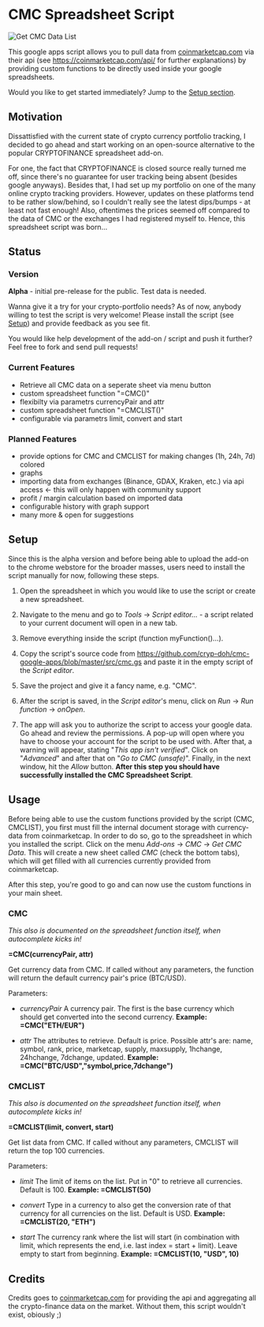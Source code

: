 # CMC Spreadsheet Script

![Get CMC Data List](https://github.com/cryp-doh/cmc-google-apps/blob/master/assets/getcmcdatalist.png)

This google apps script allows you to pull data from [coinmarketcap.com](https://coinmarketcap.com) via their api (see https://coinmarketcap.com/api/ for further explanations) by providing custom functions to be directly used inside your google spreadsheets.

Would you like to get started immediately? Jump to the [Setup section](#setup).

## Motivation

Dissattisfied with the current state of crypto currency portfolio tracking, I decided to go ahead and start working on an open-source alternative to the popular CRYPTOFINANCE spreadsheet add-on.

For one, the fact that CRYPTOFINANCE is closed source really turned me off, since there's no guarantee for user tracking being absent (besides google anyways). Besides that, I had set up my portfolio on one of the many online crypto tracking providers. However, updates on these platforms tend to be rather slow/behind, so I couldn't really see the latest dips/bumps - at least not fast enough! Also, oftentimes the prices seemed off compared to the data of CMC or the exchanges I had registered myself to. Hence, this spreadsheet script was born...

## Status

### Version

**Alpha** - initial pre-release for the public. Test data is needed.

Wanna give it a try for your crypto-portfolio needs? As of now, anybody willing to test the script is very welcome! Please install the script (see [Setup](#setup)) and provide feedback as you see fit.

You would like help development of the add-on / script and push it further? Feel free to fork and send pull requests!

### Current Features

* Retrieve all CMC data on a seperate sheet via menu button
* custom spreadsheet function "=CMC()"
* flexibilty via parametrs currencyPair and attr
* custom spreadsheet function "=CMCLIST()"
* configurable via parametrs limit, convert and start

### Planned Features

* provide options for CMC and CMCLIST for making changes (1h, 24h, 7d) colored
* graphs
* importing data from exchanges (Binance, GDAX, Kraken, etc.) via api access <- this will only happen with community support
* profit / margin calculation based on imported data
* configurable history with graph support
* many more & open for suggestions

## <a name="setup"></a>Setup

Since this is the alpha version and before being able to upload the add-on to the chrome webstore for the broader masses, users need to install the script manually for now, following these steps.

1. Open the spreadsheet in which you would like to use the script or create a new spreadsheet.

2. Navigate to the menu and go to _Tools_ -> _Script editor..._ - a script related to your current document will open in a new tab.

3. Remove everything inside the script (function myFunction()...).

4. Copy the script's source code from https://github.com/cryp-doh/cmc-google-apps/blob/master/src/cmc.gs and paste it in the empty script of the _Script editor_.

5. Save the project and give it a fancy name, e.g. "CMC".

6. After the script is saved, in the _Script editor_'s menu, click on _Run_ -> _Run function_ -> _onOpen_.

7. The app will ask you to authorize the script to access your google data. Go ahead and review the permissions. A pop-up will open where you have to choose your account for the script to be used with. After that, a warning will appear, stating "_This app isn't verified_". Click on "_Advanced_" and after that on "_Go to CMC (unsafe)_". Finally, in the next window, hit the _Allow_ button. **After this step you should have successfully installed the CMC Spreadsheet Script**.

## Usage

Before being able to use the custom functions provided by the script (CMC, CMCLIST), you first must fill the internal document storage with currency-data from coinmarketcap. In order to do so, go to the spreadsheet in which you installed the script. Click on the menu _Add-ons_ -> _CMC_ -> _Get CMC Data_. This will create a new sheet called _CMC_ (check the bottom tabs), which will get filled with all currencies currently provided from coinmarketcap.

After this step, you're good to go and can now use the custom functions in your main sheet.

### CMC

_This also is documented on the spreadsheet function itself, when autocomplete kicks in!_

**=CMC(currencyPair, attr)**

Get currency data from CMC. If called without any parameters, the function will return the default currency pair's price (BTC/USD).

Parameters:

* _currencyPair_ A currency pair. The first is the base currency which should get converted into the second currency. 
**Example: =CMC("ETH/EUR")**

* _attr_ The attributes to retrieve. Default is price. Possible attr's are: name, symbol, rank, price, marketcap, supply, maxsupply, 1hchange, 24hchange, 7dchange, updated.
**Example: =CMC("BTC/USD","symbol,price,7dchange")**

### CMCLIST

_This also is documented on the spreadsheet function itself, when autocomplete kicks in!_

**=CMCLIST(limit, convert, start)**

Get list data from CMC. If called without any parameters, CMCLIST will return the top 100 currencies.

Parameters:

* _limit_ The limit of items on the list. Put in "0" to retrieve all currencies. Default is 100.
**Example: =CMCLIST(50)**

* _convert_ Type in a currency to also get the conversion rate of that currency for all currencies on the list. Default is USD.
**Example: =CMCLIST(20, "ETH")**

* _start_ The currency rank where the list will start (in combination with limit, which represents the end, i.e. last index = start + limit). Leave empty to start from beginning.
**Example: =CMCLIST(10, "USD", 10)**

## Credits

Credits goes to [coinmarketcap.com](https://coinmarketcap.com) for providing the api and aggregating all the crypto-finance data on the market. Without them, this script wouldn't exist, obiously ;)